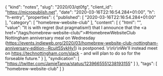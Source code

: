 {
  "kind": "notes",
  "slug": "2020/03/qt0fg",
  "client_id": "https://micropublish.net",
  "date": "2020-03-16T22:16:54.284+01:00",
  "h": "h-entry",
  "properties": {
    "published": [
      "2020-03-16T22:16:54.284+01:00"
    ],
    "category": [
      "homebrew-website-club"
    ],
    "content": [
      {
        "html": "",
        "value": "It is with regret (but pragmatism!) that I announce that the <a href=\"/tags/homebrew-website-club/\">#HomebrewWebsiteClub</a> Nottingham anniversary meal on Wednesday (https://events.indieweb.org/2020/03/homebrew-website-club-nottingham-anniversary-edition--Rcujt5SykHv1) is postponed. \r\n\r\nWe'll instead meet on https://technottingham.com/slack - and will plan to do so for the forseable future."
      }
    ],
    "syndication": [
      "https://twitter.com/JamieTanna/status/1239665551238193155"
    ]
  },
  "tags": [
    "homebrew-website-club"
  ]
}
